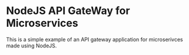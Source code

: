 NodeJS API GateWay for Microservices
========

 This is a simple example of an API gateway application for microserivces made using NodeJS.
